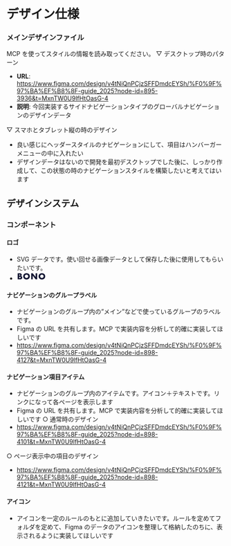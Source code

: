 # デザイン仕様

### メインデザインファイル

MCP を使ってスタイルの情報を読み取ってください。
▽ デスクトップ時のパターン

- **URL**: https://www.figma.com/design/v4tNiQnPCjzSFFDmdcEYSh/%F0%9F%97%BA%EF%B8%8F-guide_2025?node-id=895-3936&t=MxnTW0U9lfHtOasG-4
- **説明**: 今回実装するサイドナビゲーションタイプのグローバルナビゲーションのデザインデータ

▽ スマホとタブレット縦の時のデザイン

- 良い感じにヘッダースタイルのナビゲーションにして、項目はハンバーガーメニューの中に入れたい
- デザインデータはないので開発を最初デスクトップでした後に、しっかり作成して、この状態の時のナビゲーションスタイルを構築したいと考えてはいます

## デザインシステム

### コンポーネント

#### ロゴ

- SVG データです。使い回せる画像データとして保存した後に使用してもらいたいです。
- <svg width="68" height="20" viewBox="0 0 68 20" fill="none" xmlns="http://www.w3.org/2000/svg">
  <path d="M5.27461 14.4641H6.06843C6.97918 14.4641 7.63147 14.3463 8.02527 14.1108C8.41915 13.8752 8.61607 13.4971 8.61607 12.9765C8.61607 12.4557 8.41915 12.0776 8.02527 11.8421C7.63147 11.6066 6.97918 11.4888 6.06843 11.4888H5.27461V14.4641ZM5.27461 8.77386H5.9392C7.07146 8.77386 7.63761 8.32135 7.63761 7.41634C7.63761 6.51138 7.07146 6.05887 5.9392 6.05887H5.27461V8.77386ZM1.65625 3.26953H7.04688C8.32681 3.26953 9.29913 3.57945 9.96371 4.19931C10.6283 4.81916 10.9605 5.71176 10.9605 6.87706C10.9605 7.58374 10.8314 8.17258 10.5729 8.64365C10.3268 9.10235 9.94525 9.49285 9.42833 9.81521C9.94525 9.91435 10.3822 10.0693 10.7391 10.2801C11.1083 10.4784 11.4037 10.7264 11.6252 11.0239C11.8591 11.3214 12.0252 11.6561 12.1237 12.0281C12.222 12.4 12.2714 12.7967 12.2714 13.2182C12.2714 13.8752 12.1543 14.4579 11.9205 14.9662C11.6991 15.4745 11.379 15.9022 10.9605 16.2493C10.5545 16.5964 10.0559 16.8567 9.46525 17.0303C8.87453 17.2039 8.2099 17.2906 7.47148 17.2906H1.65625V3.26953Z" fill="#151834"/>
  <path d="M18.2415 10.28C18.2415 10.8378 18.3462 11.3523 18.5554 11.8234C18.7646 12.2945 19.0477 12.7036 19.4047 13.0507C19.7615 13.3978 20.1738 13.6706 20.6414 13.8689C21.1214 14.0549 21.6261 14.1478 22.1553 14.1478C22.6845 14.1478 23.183 14.0549 23.6506 13.8689C24.1306 13.6706 24.5491 13.3978 24.9059 13.0507C25.2752 12.7036 25.5644 12.2945 25.7736 11.8234C25.9829 11.3523 26.0875 10.8378 26.0875 10.28C26.0875 9.72208 25.9829 9.20763 25.7736 8.73655C25.5644 8.26542 25.2752 7.85635 24.9059 7.50924C24.5491 7.16212 24.1306 6.89558 23.6506 6.70961C23.183 6.51127 22.6845 6.41206 22.1553 6.41206C21.6261 6.41206 21.1214 6.51127 20.6414 6.70961C20.1738 6.89558 19.7615 7.16212 19.4047 7.50924C19.0477 7.85635 18.7646 8.26542 18.5554 8.73655C18.3462 9.20763 18.2415 9.72208 18.2415 10.28ZM14.457 10.28C14.457 9.23863 14.6478 8.2716 15.0294 7.37903C15.4109 6.47407 15.9401 5.68685 16.617 5.0174C17.2938 4.34796 18.1001 3.82729 19.0354 3.45537C19.983 3.07106 21.023 2.87891 22.1553 2.87891C23.2752 2.87891 24.3091 3.07106 25.2567 3.45537C26.2044 3.82729 27.0167 4.34796 27.6936 5.0174C28.3828 5.68685 28.9182 6.47407 29.2997 7.37903C29.6812 8.2716 29.872 9.23863 29.872 10.28C29.872 11.3213 29.6812 12.2945 29.2997 13.1995C28.9182 14.0921 28.3828 14.8731 27.6936 15.5425C27.0167 16.212 26.2044 16.7389 25.2567 17.1232C24.3091 17.495 23.2752 17.681 22.1553 17.681C21.023 17.681 19.983 17.495 19.0354 17.1232C18.1001 16.7389 17.2938 16.212 16.617 15.5425C15.9401 14.8731 15.4109 14.0921 15.0294 13.1995C14.6478 12.2945 14.457 11.3213 14.457 10.28Z" fill="#151834"/>
  <path d="M32.9121 17.2906V3.26953H36.5305L43.2134 11.8421V3.26953H46.8133V17.2906H43.2134L36.5305 8.71804V17.2906H32.9121Z" fill="#151834"/>
  <path d="M53.804 10.28C53.804 10.8378 53.9087 11.3523 54.1179 11.8234C54.3271 12.2945 54.6102 12.7036 54.9671 13.0507C55.324 13.3978 55.7363 13.6706 56.2039 13.8689C56.6839 14.0549 57.1886 14.1478 57.7178 14.1478C58.2469 14.1478 58.7454 14.0549 59.2131 13.8689C59.693 13.6706 60.1116 13.3978 60.4684 13.0507C60.8377 12.7036 61.1268 12.2945 61.3361 11.8234C61.5453 11.3523 61.6499 10.8378 61.6499 10.28C61.6499 9.72208 61.5453 9.20763 61.3361 8.73655C61.1268 8.26542 60.8377 7.85635 60.4684 7.50924C60.1116 7.16212 59.693 6.89558 59.2131 6.70961C58.7454 6.51127 58.2469 6.41206 57.7178 6.41206C57.1886 6.41206 56.6839 6.51127 56.2039 6.70961C55.7363 6.89558 55.324 7.16212 54.9671 7.50924C54.6102 7.85635 54.3271 8.26542 54.1179 8.73655C53.9087 9.20763 53.804 9.72208 53.804 10.28ZM50.0195 10.28C50.0195 9.23863 50.2102 8.2716 50.5918 7.37903C50.9733 6.47407 51.5025 5.68685 52.1795 5.0174C52.8563 4.34796 53.6625 3.82729 54.5978 3.45537C55.5455 3.07106 56.5855 2.87891 57.7178 2.87891C58.8377 2.87891 59.8715 3.07106 60.8192 3.45537C61.7669 3.82729 62.579 4.34796 63.256 5.0174C63.9455 5.68685 64.4804 6.47407 64.862 7.37903C65.2437 8.2716 65.4342 9.23863 65.4342 10.28C65.4342 11.3213 65.2437 12.2945 64.862 13.1995C64.4804 14.0921 63.9455 14.8731 63.256 15.5425C62.579 16.212 61.7669 16.7389 60.8192 17.1232C59.8715 17.495 58.8377 17.681 57.7178 17.681C56.5855 17.681 55.5455 17.495 54.5978 17.1232C53.6625 16.7389 52.8563 16.212 52.1795 15.5425C51.5025 14.8731 50.9733 14.0921 50.5918 13.1995C50.2102 12.2945 50.0195 11.3213 50.0195 10.28Z" fill="#151834"/>
  </svg>

#### ナビゲーションのグループラベル

- ナビゲーションのグループ内の”メイン”などで使っているグループのラベルです。
- Figma の URL を共有します。MCP で実装内容を分析して的確に実装してほしいです
- https://www.figma.com/design/v4tNiQnPCjzSFFDmdcEYSh/%F0%9F%97%BA%EF%B8%8F-guide_2025?node-id=898-4127&t=MxnTW0U9lfHtOasG-4

#### ナビゲーション項目アイテム

- ナビゲーションのグループ内のアイテムです。アイコン＋テキストです。リンクになって各ページを表示します
- Figma の URL を共有します。MCP で実装内容を分析して的確に実装してほしいです
  ○ 通常時のデザイン
- https://www.figma.com/design/v4tNiQnPCjzSFFDmdcEYSh/%F0%9F%97%BA%EF%B8%8F-guide_2025?node-id=898-4101&t=MxnTW0U9lfHtOasG-4

○ ページ表示中の項目のデザイン

- https://www.figma.com/design/v4tNiQnPCjzSFFDmdcEYSh/%F0%9F%97%BA%EF%B8%8F-guide_2025?node-id=898-4121&t=MxnTW0U9lfHtOasG-4

#### アイコン

- アイコンを一定のルールのもとに追加していきたいです。ルールを定めてフォルダを定めて、Figma のデータのアイコンを整理して格納したのちに、表示されるように実装してほしいです
